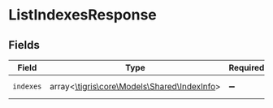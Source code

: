 # ListIndexesResponse


## Fields

| Field                                                                           | Type                                                                            | Required                                                                        | Description                                                                     |
| ------------------------------------------------------------------------------- | ------------------------------------------------------------------------------- | ------------------------------------------------------------------------------- | ------------------------------------------------------------------------------- |
| `indexes`                                                                       | array<[\tigris\core\Models\Shared\IndexInfo](../../Models/Shared/IndexInfo.md)> | :heavy_minus_sign:                                                              | List of indexes.                                                                |